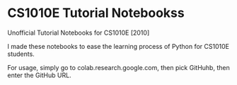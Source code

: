 # CS1010E Tutorial Notebookss
Unofficial Tutorial Notebooks for CS1010E [2010]

I made these notebooks to ease the learning process of Python for CS1010E students.

For usage, simply go to colab.research.google.com, then pick GitHuhb, then enter the GitHub URL.
